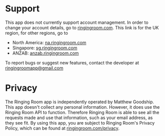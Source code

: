 # Support
This app does not currently support account management. In order to change your account details, go to [ringingroom.com](https://ringingroom.com). This link is for the UK region, for other regions, go to
* North America: [na.ringingroom.com](https://na.ringingroom.com)
* Singapore: [sg.ringingroom.com](https://sg.ringingroom.com)
* ANZAB: [anzab.ringingroom.com](https://anzab.ringingroom.com)

To report bugs or suggest new features, contact the developer at ringingroomapp@gmail.com
# Privacy
The Ringing Room app is independently operated by Matthew Goodship. This app doesn't collect any personal information. However, it does use the Ringing Room API to function. Therefore Ringing Room is able to see all the requests made and use that information, such as your email address, as they see fit. By using this app, you are subject to Ringing Room's Privacy Policy, which can be found at [ringingroom.com/privacy](https://ringingroom.com/privacy).
